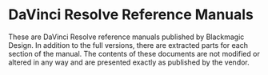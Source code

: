 # DaVinci Resolve Reference Manuals

These are DaVinci Resolve reference manuals published by Blackmagic Design. In addition to the full versions, there are extracted parts for each section of the manual. The contents of these documents are not modified or altered in any way and are presented exactly as published by the vendor.